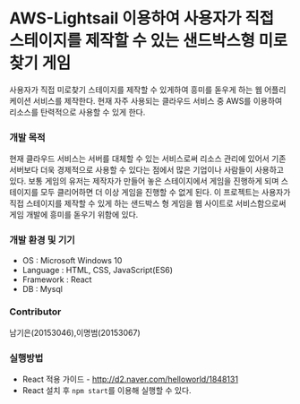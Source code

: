 # AWS-Lightsail 이용하여 사용자가 직접 스테이지를 제작할 수 있는 샌드박스형 미로찾기 게임
사용자가 직접 미로찾기 스테이지를 제작할 수 있게하여 흥미를 돋우게 하는 웹 어플리케이션 서비스를 제작한다. 현재 자주 사용되는 클라우드 서비스 중 AWS를 이용하여 리소스를 탄력적으로 사용할 수 있게 한다.
### 개발 목적
현재 클라우드 서비스는 서버를 대체할 수 있는 서비스로써 리소스 관리에 있어서 기존 서버보다 더욱 경제적으로 사용할 수 있다는 점에서 많은 기업이나 사람들이 사용하고 있다. 보통 게임의 유저는 제작자가 만들어 놓은 스테이지에서 게임을 진행하게 되며 스테이지를 모두 클리어하면 더 이상 게임을 진행할 수 없게 된다. 이 프로젝트는 사용자가 직접 스테이지를 제작할 수 있게 하는 샌드박스 형 게임을 웹 사이트로 서비스함으로써 게임 개발에 흥미를 돋우기 위함에 있다.
### 개발 환경 및 기기
* OS : Microsoft Windows 10
* Language : HTML, CSS, JavaScript(ES6)
* Framework : React
* DB : Mysql
### Contributor
남기은(20153046),이명범(20153067)
### 실행방법
* React 적용 가이드 - http://d2.naver.com/helloworld/1848131
* React 설치 후 `npm start`를 이용해 실행할 수 있다.
